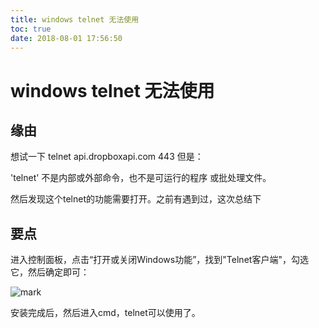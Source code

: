 ```yaml
---
title: windows telnet 无法使用
toc: true
date: 2018-08-01 17:56:50
---
```

# windows telnet 无法使用





## 缘由


想试一下 telnet api.dropboxapi.com 443 但是：

'telnet' 不是内部或外部命令，也不是可运行的程序
或批处理文件。

然后发现这个telnet的功能需要打开。之前有遇到过，这次总结下


## 要点


进入控制面板，点击“打开或关闭Windows功能”，找到"Telnet客户端"，勾选它，然后确定即可：

![mark](http://pacdb2bfr.bkt.clouddn.com/blog/image/180728/J94IJLfkaD.png?imageslim)

安装完成后，然后进入cmd，telnet可以使用了。
